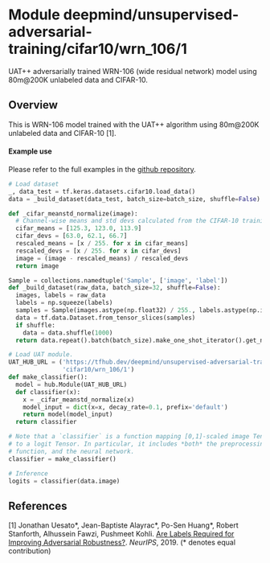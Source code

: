 # Module deepmind/unsupervised-adversarial-training/cifar10/wrn_106/1

UAT++ adversarially trained WRN-106 (wide residual network) model using 80m@200K
unlabeled data and CIFAR-10.

<!-- dataset: CIFAR-10 -->
<!-- asset-path: legacy -->
<!-- module-type: image-classification -->
<!-- network-architecture: WRN-106 -->
<!-- fine-tunable: false -->
<!-- format: hub -->


## Overview

This is WRN-106 model trained with the UAT++ algorithm using 80m@200K unlabeled
data and CIFAR-10 [1].

#### Example use

Please refer to the full examples in the
[github repository](https://github.com/deepmind/deepmind-research/tree/master/unsupervised_adversarial_training).

```python
# Load dataset
_, data_test = tf.keras.datasets.cifar10.load_data()
data = _build_dataset(data_test, batch_size=batch_size, shuffle=False)

def _cifar_meanstd_normalize(image):
  # Channel-wise means and std devs calculated from the CIFAR-10 training set
  cifar_means = [125.3, 123.0, 113.9]
  cifar_devs = [63.0, 62.1, 66.7]
  rescaled_means = [x / 255. for x in cifar_means]
  rescaled_devs = [x / 255. for x in cifar_devs]
  image = (image - rescaled_means) / rescaled_devs
  return image

Sample = collections.namedtuple('Sample', ['image', 'label'])
def _build_dataset(raw_data, batch_size=32, shuffle=False):
  images, labels = raw_data
  labels = np.squeeze(labels)
  samples = Sample(images.astype(np.float32) / 255., labels.astype(np.int64))
  data = tf.data.Dataset.from_tensor_slices(samples)
  if shuffle:
    data = data.shuffle(1000)
  return data.repeat().batch(batch_size).make_one_shot_iterator().get_next()

# Load UAT module.
UAT_HUB_URL = ('https://tfhub.dev/deepmind/unsupervised-adversarial-training/'
               'cifar10/wrn_106/1')
def make_classifier():
  model = hub.Module(UAT_HUB_URL)
  def classifier(x):
    x = _cifar_meanstd_normalize(x)
    model_input = dict(x=x, decay_rate=0.1, prefix='default')
    return model(model_input)
  return classifier

# Note that a `classifier` is a function mapping [0,1]-scaled image Tensors
# to a logit Tensor. In particular, it includes *both* the preprocessing
# function, and the neural network.
classifier = make_classifier()

# Inference
logits = classifier(data.image)
```

## References

[1] Jonathan Uesato*, Jean-Baptiste Alayrac*, Po-Sen Huang*, Robert Stanforth,
Alhussein Fawzi, Pushmeet Kohli.
[Are Labels Required for Improving Adversarial Robustness?](https://arxiv.org/abs/1905.13725).
*NeurIPS*, 2019. (* denotes equal contribution)
